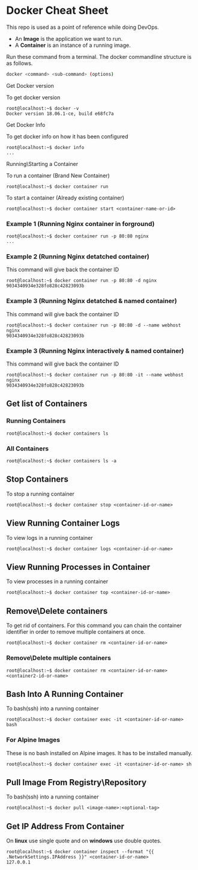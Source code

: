 # Docker Cheat Sheet

This repo is used as a point of reference while doing DevOps.

- An **Image** is the application we want to run.
- A **Container** is an instance of a running image.

Run these command from a terminal. The docker commandline structure is as follows.

```bash
docker <command> <sub-command> (options)
```

 Get Docker version

To get docker version

```console
root@localhost:~$ docker -v
Docker version 18.06.1-ce, build e68fc7a
```

 Get Docker Info

To get docker info on how it has been configured

```console
root@localhost:~$ docker info
...
```

 Running\Starting a Container

To run a container (Brand New Container)

```console
root@localhost:~$ docker container run
```

To start a container (Already existing container)

```console
root@localhost:~$ docker container start <container-name-or-id>
```

### Example 1 (Running Nginx container in forground)

```console
root@localhost:~$ docker container run -p 80:80 nginx
...
```

### Example 2 (Running Nginx detatched container)

This command will give back the container ID

```console
root@localhost:~$ docker container run -p 80:80 -d nginx
9034340934e328fo828c42823093b
```

### Example 3 (Running Nginx detatched & named container)

This command will give back the container ID

```console
root@localhost:~$ docker container run -p 80:80 -d --name webhost nginx
9034340934e328fo828c42823093b
```

### Example 3 (Running Nginx interactively & named container)

This command will give back the container ID

```console
root@localhost:~$ docker container run -p 80:80 -it --name webhost nginx
9034340934e328fo828c42823093b
```

## Get list of Containers

### Running Containers

```console
root@localhost:~$ docker containers ls
```

### All Containers

```console
root@localhost:~$ docker containers ls -a
```

## Stop Containers

To stop a running container

```console
root@localhost:~$ docker container stop <container-id-or-name>
```

## View Running Container Logs

To view logs in a running container

```console
root@localhost:~$ docker container logs <container-id-or-name>
```

## View Running Processes in Container

To view processes in a running container

```console
root@localhost:~$ docker container top <container-id-or-name>
```

## Remove\Delete containers

To get rid of containers. For this command you can chain the container identifier in order to remove multiple containers at once.

```console
root@localhost:~$ docker container rm <container-id-or-name>
```

### Remove\Delete multiple containers

```console
root@localhost:~$ docker container rm <container-id-or-name> <container2-id-or-name>
```

## Bash Into A Running Container

To bash(ssh) into a running container

```console
root@localhost:~$ docker container exec -it <container-id-or-name> bash
```

### For Alpine Images

These is no bash installed on Alpine images. It has to be installed manually.

```console
root@localhost:~$ docker container exec -it <container-id-or-name> sh
```

## Pull Image From Registry\Repository

To bash(ssh) into a running container

```console
root@localhost:~$ docker pull <image-name>:<optional-tag>
```

## Get IP Address From Container

On **linux** use single quote and on **windows** use double quotes.

```console
root@localhost:~$ docker container inspect --format "{{ .NetworkSettings.IPAddress }}" <container-id-or-name>
127.0.0.1
```